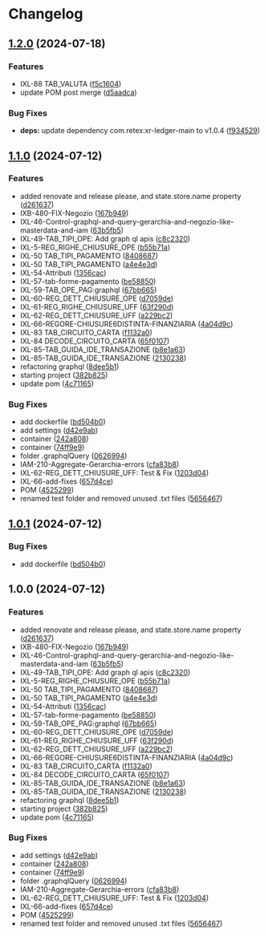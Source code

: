 # Changelog

## [1.2.0](https://github.com/weareretex/iconic.xr.ledger-graphql/compare/v1.1.0...v1.2.0) (2024-07-18)


### Features

* IXL-88 TAB_VALUTA ([f5c1604](https://github.com/weareretex/iconic.xr.ledger-graphql/commit/f5c16046a51f374661997f6fd1a6596a954aa292))
* update POM post merge ([d5aadca](https://github.com/weareretex/iconic.xr.ledger-graphql/commit/d5aadca8d6fee39f64368f6383fd60edef305f16))


### Bug Fixes

* **deps:** update dependency com.retex:xr-ledger-main to v1.0.4 ([f934529](https://github.com/weareretex/iconic.xr.ledger-graphql/commit/f934529fc7502566635309a2ea617f3a2766206c))

## [1.1.0](https://github.com/weareretex/iconic.xr.ledger-graphql/compare/v1.0.1...v1.1.0) (2024-07-12)


### Features

* added renovate and release please, and state.store.name property ([d261637](https://github.com/weareretex/iconic.xr.ledger-graphql/commit/d261637f34ee0f06f8d8fdff53e6767292acc86b))
* IXB-480-FIX-Negozio ([167b949](https://github.com/weareretex/iconic.xr.ledger-graphql/commit/167b9490d0d2a3aebfc11043f9d7026b95203636))
* IXL-46-Control-graphql-and-query-gerarchia-and-negozio-like-masterdata-and-iam ([63b5fb5](https://github.com/weareretex/iconic.xr.ledger-graphql/commit/63b5fb57b1df020a81d34c006457ebccfc989666))
* IXL-49-TAB_TIPI_OPE: Add graph ql apis ([c8c2320](https://github.com/weareretex/iconic.xr.ledger-graphql/commit/c8c232052b21d94d6f0c45ae4a32edbf2dd2a641))
* IXL-5-REG_RIGHE_CHIUSURE_OPE ([b55b71a](https://github.com/weareretex/iconic.xr.ledger-graphql/commit/b55b71a0a589287b5cfe0129b9c2324ef616db94))
* IXL-50 TAB_TIPI_PAGAMENTO ([8408687](https://github.com/weareretex/iconic.xr.ledger-graphql/commit/8408687734a7a56753d463988dc91ea6ac4e2f1f))
* IXL-50 TAB_TIPI_PAGAMENTO ([a4e4e3d](https://github.com/weareretex/iconic.xr.ledger-graphql/commit/a4e4e3d93c97501752d610810af4fd77b453e150))
* IXL-54-Attributi ([1356cac](https://github.com/weareretex/iconic.xr.ledger-graphql/commit/1356cac3791a97fa56aeb89b969002ebe1b394a1))
* IXL-57-tab-forme-pagamento ([be58850](https://github.com/weareretex/iconic.xr.ledger-graphql/commit/be5885078631483b8732d833270bf6baea6c2590))
* IXL-59-TAB_OPE_PAG:graphql ([67bb665](https://github.com/weareretex/iconic.xr.ledger-graphql/commit/67bb6650acca53671a359611d35049bb6c4df189))
* IXL-60-REG_DETT_CHIUSURE_OPE ([d7059de](https://github.com/weareretex/iconic.xr.ledger-graphql/commit/d7059de7898848b266e26782f7494a69dbb0b54d))
* IXL-61-REG_RIGHE_CHIUSURE_UFF ([63f290d](https://github.com/weareretex/iconic.xr.ledger-graphql/commit/63f290d45a691c6a10dd4950582696cd078d20e9))
* IXL-62-REG_DETT_CHIUSURE_UFF ([a229bc2](https://github.com/weareretex/iconic.xr.ledger-graphql/commit/a229bc2976b3ceed85a7af0887e4c3168431c3a8))
* IXL-66-REGORE-CHIUSURE6DISTINTA-FINANZIARIA ([4a04d9c](https://github.com/weareretex/iconic.xr.ledger-graphql/commit/4a04d9c2071c708f05c9345c45f36bdfdc275bc1))
* IXL-83 TAB_CIRCUITO_CARTA ([f1132a0](https://github.com/weareretex/iconic.xr.ledger-graphql/commit/f1132a09662ae40c50b34166ade35aa57545f959))
* IXL-84 DECODE_CIRCUITO_CARTA ([65f0107](https://github.com/weareretex/iconic.xr.ledger-graphql/commit/65f010707d09596540c678095cf11291281e3c9a))
* IXL-85-TAB_GUIDA_IDE_TRANSAZIONE ([b8e1a63](https://github.com/weareretex/iconic.xr.ledger-graphql/commit/b8e1a633c5542d8a3f527134d6ed7e7ef342ec12))
* IXL-85-TAB_GUIDA_IDE_TRANSAZIONE ([2130238](https://github.com/weareretex/iconic.xr.ledger-graphql/commit/2130238e2c6f9d265e063ad0bfb53781a73dd793))
* refactoring graphql ([8dee5b1](https://github.com/weareretex/iconic.xr.ledger-graphql/commit/8dee5b169bb46df89d04e742f39736f6fd1fe88a))
* starting project ([382b825](https://github.com/weareretex/iconic.xr.ledger-graphql/commit/382b8253203354676c114feae88d38eccd503d01))
* update pom ([4c71165](https://github.com/weareretex/iconic.xr.ledger-graphql/commit/4c71165158a77654b16d4ff4ed2eaad5b661e195))


### Bug Fixes

* add dockerfile ([bd504b0](https://github.com/weareretex/iconic.xr.ledger-graphql/commit/bd504b0a5f015f2b6ce5588656d76a909716fd47))
* add settings ([d42e9ab](https://github.com/weareretex/iconic.xr.ledger-graphql/commit/d42e9aba145bc4525a3a62e78c0863b819804fd8))
* container ([242a808](https://github.com/weareretex/iconic.xr.ledger-graphql/commit/242a8080e8cfa774649303282259e2f66a30b778))
* container ([74ff9e9](https://github.com/weareretex/iconic.xr.ledger-graphql/commit/74ff9e9b048277cf974ca6266fccd7b0bbaf0256))
* folder .graphqlQuery ([0626994](https://github.com/weareretex/iconic.xr.ledger-graphql/commit/06269948296b1af051169c8c9e0944b835996289))
* IAM-210-Aggregate-Gerarchia-errors ([cfa83b8](https://github.com/weareretex/iconic.xr.ledger-graphql/commit/cfa83b8ba99f09ac03dcb97f0d5ebf27a3ca1e01))
* IXL-62-REG_DETT_CHIUSURE_UFF: Test & Fix ([1203d04](https://github.com/weareretex/iconic.xr.ledger-graphql/commit/1203d0414e6d182257c9ed35798f7803ff6201d9))
* IXL-66-add-fixes ([657d4ce](https://github.com/weareretex/iconic.xr.ledger-graphql/commit/657d4ced653896094a3e556644c239451cf22a85))
* POM ([4525299](https://github.com/weareretex/iconic.xr.ledger-graphql/commit/452529940cf6ad79859672147e70e7a2911c2008))
* renamed test folder and removed unused .txt files ([5656467](https://github.com/weareretex/iconic.xr.ledger-graphql/commit/56564673073ed659dcb5261bd703e5e0f5dec26c))

## [1.0.1](https://github.com/weareretex/iconic.xr.ledger-graphql/compare/v1.0.0...v1.0.1) (2024-07-12)


### Bug Fixes

* add dockerfile ([bd504b0](https://github.com/weareretex/iconic.xr.ledger-graphql/commit/bd504b0a5f015f2b6ce5588656d76a909716fd47))

## 1.0.0 (2024-07-12)


### Features

* added renovate and release please, and state.store.name property ([d261637](https://github.com/weareretex/iconic.xr.ledger-graphql/commit/d261637f34ee0f06f8d8fdff53e6767292acc86b))
* IXB-480-FIX-Negozio ([167b949](https://github.com/weareretex/iconic.xr.ledger-graphql/commit/167b9490d0d2a3aebfc11043f9d7026b95203636))
* IXL-46-Control-graphql-and-query-gerarchia-and-negozio-like-masterdata-and-iam ([63b5fb5](https://github.com/weareretex/iconic.xr.ledger-graphql/commit/63b5fb57b1df020a81d34c006457ebccfc989666))
* IXL-49-TAB_TIPI_OPE: Add graph ql apis ([c8c2320](https://github.com/weareretex/iconic.xr.ledger-graphql/commit/c8c232052b21d94d6f0c45ae4a32edbf2dd2a641))
* IXL-5-REG_RIGHE_CHIUSURE_OPE ([b55b71a](https://github.com/weareretex/iconic.xr.ledger-graphql/commit/b55b71a0a589287b5cfe0129b9c2324ef616db94))
* IXL-50 TAB_TIPI_PAGAMENTO ([8408687](https://github.com/weareretex/iconic.xr.ledger-graphql/commit/8408687734a7a56753d463988dc91ea6ac4e2f1f))
* IXL-50 TAB_TIPI_PAGAMENTO ([a4e4e3d](https://github.com/weareretex/iconic.xr.ledger-graphql/commit/a4e4e3d93c97501752d610810af4fd77b453e150))
* IXL-54-Attributi ([1356cac](https://github.com/weareretex/iconic.xr.ledger-graphql/commit/1356cac3791a97fa56aeb89b969002ebe1b394a1))
* IXL-57-tab-forme-pagamento ([be58850](https://github.com/weareretex/iconic.xr.ledger-graphql/commit/be5885078631483b8732d833270bf6baea6c2590))
* IXL-59-TAB_OPE_PAG:graphql ([67bb665](https://github.com/weareretex/iconic.xr.ledger-graphql/commit/67bb6650acca53671a359611d35049bb6c4df189))
* IXL-60-REG_DETT_CHIUSURE_OPE ([d7059de](https://github.com/weareretex/iconic.xr.ledger-graphql/commit/d7059de7898848b266e26782f7494a69dbb0b54d))
* IXL-61-REG_RIGHE_CHIUSURE_UFF ([63f290d](https://github.com/weareretex/iconic.xr.ledger-graphql/commit/63f290d45a691c6a10dd4950582696cd078d20e9))
* IXL-62-REG_DETT_CHIUSURE_UFF ([a229bc2](https://github.com/weareretex/iconic.xr.ledger-graphql/commit/a229bc2976b3ceed85a7af0887e4c3168431c3a8))
* IXL-66-REGORE-CHIUSURE6DISTINTA-FINANZIARIA ([4a04d9c](https://github.com/weareretex/iconic.xr.ledger-graphql/commit/4a04d9c2071c708f05c9345c45f36bdfdc275bc1))
* IXL-83 TAB_CIRCUITO_CARTA ([f1132a0](https://github.com/weareretex/iconic.xr.ledger-graphql/commit/f1132a09662ae40c50b34166ade35aa57545f959))
* IXL-84 DECODE_CIRCUITO_CARTA ([65f0107](https://github.com/weareretex/iconic.xr.ledger-graphql/commit/65f010707d09596540c678095cf11291281e3c9a))
* IXL-85-TAB_GUIDA_IDE_TRANSAZIONE ([b8e1a63](https://github.com/weareretex/iconic.xr.ledger-graphql/commit/b8e1a633c5542d8a3f527134d6ed7e7ef342ec12))
* IXL-85-TAB_GUIDA_IDE_TRANSAZIONE ([2130238](https://github.com/weareretex/iconic.xr.ledger-graphql/commit/2130238e2c6f9d265e063ad0bfb53781a73dd793))
* refactoring graphql ([8dee5b1](https://github.com/weareretex/iconic.xr.ledger-graphql/commit/8dee5b169bb46df89d04e742f39736f6fd1fe88a))
* starting project ([382b825](https://github.com/weareretex/iconic.xr.ledger-graphql/commit/382b8253203354676c114feae88d38eccd503d01))
* update pom ([4c71165](https://github.com/weareretex/iconic.xr.ledger-graphql/commit/4c71165158a77654b16d4ff4ed2eaad5b661e195))


### Bug Fixes

* add settings ([d42e9ab](https://github.com/weareretex/iconic.xr.ledger-graphql/commit/d42e9aba145bc4525a3a62e78c0863b819804fd8))
* container ([242a808](https://github.com/weareretex/iconic.xr.ledger-graphql/commit/242a8080e8cfa774649303282259e2f66a30b778))
* container ([74ff9e9](https://github.com/weareretex/iconic.xr.ledger-graphql/commit/74ff9e9b048277cf974ca6266fccd7b0bbaf0256))
* folder .graphqlQuery ([0626994](https://github.com/weareretex/iconic.xr.ledger-graphql/commit/06269948296b1af051169c8c9e0944b835996289))
* IAM-210-Aggregate-Gerarchia-errors ([cfa83b8](https://github.com/weareretex/iconic.xr.ledger-graphql/commit/cfa83b8ba99f09ac03dcb97f0d5ebf27a3ca1e01))
* IXL-62-REG_DETT_CHIUSURE_UFF: Test & Fix ([1203d04](https://github.com/weareretex/iconic.xr.ledger-graphql/commit/1203d0414e6d182257c9ed35798f7803ff6201d9))
* IXL-66-add-fixes ([657d4ce](https://github.com/weareretex/iconic.xr.ledger-graphql/commit/657d4ced653896094a3e556644c239451cf22a85))
* POM ([4525299](https://github.com/weareretex/iconic.xr.ledger-graphql/commit/452529940cf6ad79859672147e70e7a2911c2008))
* renamed test folder and removed unused .txt files ([5656467](https://github.com/weareretex/iconic.xr.ledger-graphql/commit/56564673073ed659dcb5261bd703e5e0f5dec26c))
